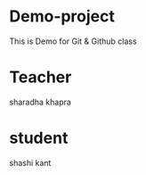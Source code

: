 # Demo-project
This is Demo for  Git  &amp;  Github class


# Teacher
sharadha khapra

# student
shashi kant